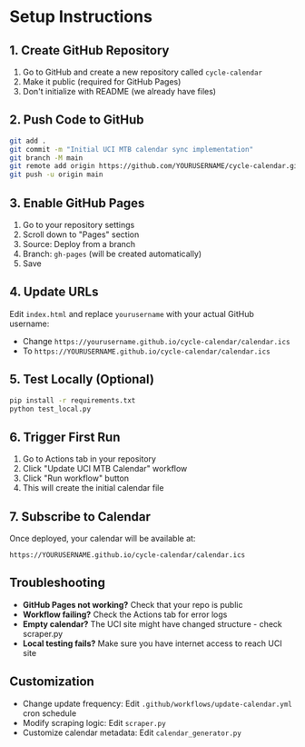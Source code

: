 # Setup Instructions

## 1. Create GitHub Repository

1. Go to GitHub and create a new repository called `cycle-calendar`
2. Make it public (required for GitHub Pages)
3. Don't initialize with README (we already have files)

## 2. Push Code to GitHub

```bash
git add .
git commit -m "Initial UCI MTB calendar sync implementation"
git branch -M main
git remote add origin https://github.com/YOURUSERNAME/cycle-calendar.git
git push -u origin main
```

## 3. Enable GitHub Pages

1. Go to your repository settings
2. Scroll down to "Pages" section
3. Source: Deploy from a branch
4. Branch: `gh-pages` (will be created automatically)
5. Save

## 4. Update URLs

Edit `index.html` and replace `yourusername` with your actual GitHub username:
- Change `https://yourusername.github.io/cycle-calendar/calendar.ics`
- To `https://YOURUSERNAME.github.io/cycle-calendar/calendar.ics`

## 5. Test Locally (Optional)

```bash
pip install -r requirements.txt
python test_local.py
```

## 6. Trigger First Run

1. Go to Actions tab in your repository
2. Click "Update UCI MTB Calendar" workflow
3. Click "Run workflow" button
4. This will create the initial calendar file

## 7. Subscribe to Calendar

Once deployed, your calendar will be available at:
```
https://YOURUSERNAME.github.io/cycle-calendar/calendar.ics
```

## Troubleshooting

- **GitHub Pages not working?** Check that your repo is public
- **Workflow failing?** Check the Actions tab for error logs
- **Empty calendar?** The UCI site might have changed structure - check scraper.py
- **Local testing fails?** Make sure you have internet access to reach UCI site

## Customization

- Change update frequency: Edit `.github/workflows/update-calendar.yml` cron schedule
- Modify scraping logic: Edit `scraper.py` 
- Customize calendar metadata: Edit `calendar_generator.py`